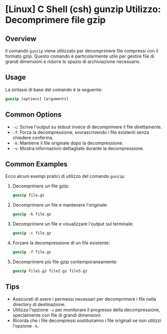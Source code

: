 # [Linux] C Shell (csh) gunzip Utilizzo: Decomprimere file gzip

## Overview
Il comando `gunzip` viene utilizzato per decomprimere file compressi con il formato gzip. Questo comando è particolarmente utile per gestire file di grandi dimensioni e ridurre lo spazio di archiviazione necessario.

## Usage
La sintassi di base del comando è la seguente:

```csh
gunzip [options] [arguments]
```

## Common Options
- `-c`: Scrive l'output su stdout invece di decomprimere il file direttamente.
- `-f`: Forza la decompressione, sovrascrivendo i file esistenti senza chiedere conferma.
- `-k`: Mantiene il file originale dopo la decompressione.
- `-v`: Mostra informazioni dettagliate durante la decompressione.

## Common Examples
Ecco alcuni esempi pratici di utilizzo del comando `gunzip`:

1. Decomprimere un file gzip:
   ```csh
   gunzip file.gz
   ```

2. Decomprimere un file e mantenere l'originale:
   ```csh
   gunzip -k file.gz
   ```

3. Decomprimere un file e visualizzare l'output sul terminale:
   ```csh
   gunzip -c file.gz
   ```

4. Forzare la decompressione di un file esistente:
   ```csh
   gunzip -f file.gz
   ```

5. Decomprimere più file gzip contemporaneamente:
   ```csh
   gunzip file1.gz file2.gz file3.gz
   ```

## Tips
- Assicurati di avere i permessi necessari per decomprimere i file nella directory di destinazione.
- Utilizza l'opzione `-v` per monitorare il progresso della decompressione, specialmente con file di grandi dimensioni.
- Ricorda che i file decompressi sostituiranno i file originali se non utilizzi l'opzione `-k`.